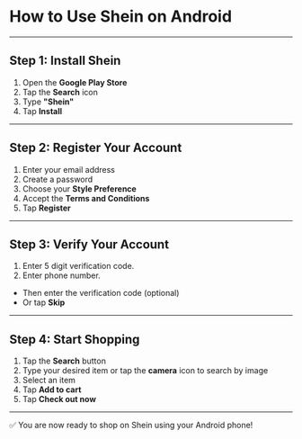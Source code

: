 # How to Use Shein on Android
---
## Step 1: Install Shein

1. Open the **Google Play Store**
2. Tap the **Search** icon
3. Type **"Shein"**
4. Tap **Install**
---
## Step 2: Register Your Account

1. Enter your email address  
2. Create a password
3. Choose your **Style Preference**  
4. Accept the **Terms and Conditions**
5. Tap **Register**

---

## Step 3: Verify Your Account

1. Enter 5 digit verification code.
2. Enter phone number.
  - Then enter the verification code (optional)  
   - Or tap **Skip**
---
## Step 4: Start Shopping

1. Tap the **Search** button  
2. Type your desired item or tap the **camera** icon to search by image  
3. Select an item  
4. Tap **Add to cart**  
5. Tap **Check out now**
---
✅ You are now ready to shop on Shein using your Android phone!

